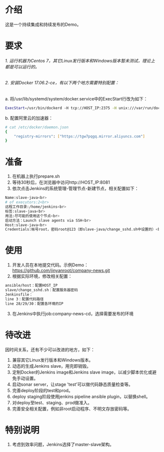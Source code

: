 # 介绍
这是一个持续集成和持续发布的Demo。

# 要求
###### 1. 运行机器为Centos 7，其它Linux发行版本和Windows版本暂未测试，理论上都是可以运行的。<br>
###### 2. 安装Docker 17.06.2-ce，有以下两个地方需要特别配置：<br>
a. 将/usr/lib/systemd/system/docker.service中的ExecStart行改为如下：<br>
```Bash
ExecStart=/usr/bin/dockerd -H tcp://HOST_IP:2375 -H unix:///var/run/docker.sock<br>
```
b. 配置阿里云的加速器：
```Bash
# cat /etc/docker/daemon.json
{
    "registry-mirrors": ["https://tgw7pqgq.mirror.aliyuncs.com"]
}
```
    
# 准备
1. 在机器上执行prepare.sh<br>
2. 等待30秒后，在浏览器中访问http://HOST_IP:8081<br>
3. 依次点击Jenkins的系统管理-管理节点-新建节点，相关配置如下：<br>
```Bash
Name:slave-java<br>
# of executors:2<br>
远程工作目录:/home/jenkins<br>
标签:slave-java<br>
用法:尽可能的使用这个节点<br>
启动方法：Launch slave agents via SSH<br>
Host:slave-java<br>
Credentials:帐号root，密码root@123（即slave-java/change_sshd.sh中设置的）<br>
```
  
# 使用
1. 开发人员在本地提交代码。示例Demo：https://github.com/jinyanroot/company-news.git<br>
2. 根据实际环境，修改相关配置：
```Bash
ansible/host：配置HOST_IP
slave/change_sshd.sh：配置服务器密码
Jenkinsfile：
line 3：配置代码路径
line 28/29/30：配置各环境的IP
```
3. 在Jenkins中执行job:company-news-cd，选择需要发布的环境<br>

# 待改进
因时间关系，还有不少可以改进的地方，如下：<br>
1. 兼容其它Linux发行版本和Windows版本。<br>
2. 动态的生成Jenkins slave，用完即销毁。<br>
3. 定制Docker的Jenkins image和Jenkins slave image，以减少脚本优化或避免手动设置。<br>
4. 启动sonar server，让stage 'test'可以做代码静态质量检查等。<br>
5. 完善deploy阶段的test和prod。<br>
6. deploy staging阶段使用jenkins pipeline ansible plugin，以替换shell。<br>
7. 对deploy至test、staging、prod做准入。<br>
8. 完善安全相关配置，例如非root启动程序、不明文存放密码等。<br>

# 特别说明
1. 考虑到效率问题，Jenkins选择了master-slave架构。<br>

